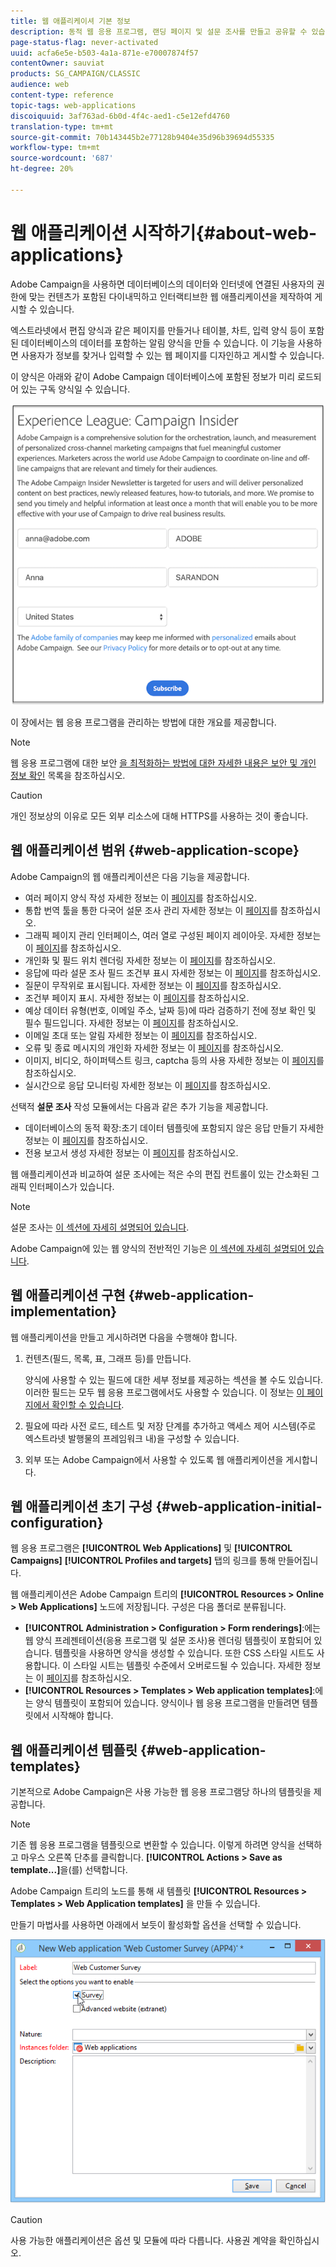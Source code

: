 ```yaml
---
title: 웹 애플리케이셔 기본 정보
description: 동적 웹 응용 프로그램, 랜딩 페이지 및 설문 조사를 만들고 공유할 수 있습니다.
page-status-flag: never-activated
uuid: acfa6e5e-b503-4a1a-871e-e70007874f57
contentOwner: sauviat
products: SG_CAMPAIGN/CLASSIC
audience: web
content-type: reference
topic-tags: web-applications
discoiquuid: 3af763ad-6b0d-4f4c-aed1-c5e12efd4760
translation-type: tm+mt
source-git-commit: 70b143445b2e77128b9404e35d96b39694d55335
workflow-type: tm+mt
source-wordcount: '687'
ht-degree: 20%

---
```



# 웹 애플리케이션 시작하기{#about-web-applications}

Adobe Campaign을 사용하면 데이터베이스의 데이터와 인터넷에 연결된 사용자의 권한에 맞는 컨텐츠가 포함된 다이내믹하고 인터랙티브한 웹 애플리케이션을 제작하여 게시할 수 있습니다.

엑스트라넷에서 편집 양식과 같은 페이지를 만들거나 테이블, 차트, 입력 양식 등이 포함된 데이터베이스의 데이터를 포함하는 알림 양식을 만들 수 있습니다. 이 기능을 사용하면 사용자가 정보를 찾거나 입력할 수 있는 웹 페이지를 디자인하고 게시할 수 있습니다.

이 양식은 아래와 같이 Adobe Campaign 데이터베이스에 포함된 정보가 미리 로드되어 있는 구독 양식일 수 있습니다.

![](assets/webapp_form_sample.png)

이 장에서는 웹 응용 프로그램을 관리하는 방법에 대한 개요를 제공합니다.

>[!NOTE]
>
>웹 응용 프로그램에 대한 보안 [을 최적화하는 방법에 대한 자세한 내용은 보안 및 개인 정보 확인](https://helpx.adobe.com/kr/campaign/kb/acc-security.html) 목록을 참조하십시오.

>[!CAUTION]
>
>개인 정보상의 이유로 모든 외부 리소스에 대해 HTTPS를 사용하는 것이 좋습니다.

## 웹 애플리케이션 범위 {#web-application-scope}

Adobe Campaign의 웹 애플리케이션은 다음 기능을 제공합니다.

* 여러 페이지 양식 작성 자세한 정보는 이 [페이지](../../web/using/about-web-forms.md)를 참조하십시오.
* 통합 번역 툴을 통한 다국어 설문 조사 관리 자세한 정보는 이 [페이지](../../web/using/translating-a-web-application.md)를 참조하십시오.
* 그래픽 페이지 관리 인터페이스, 여러 열로 구성된 페이지 레이아웃. 자세한 정보는 이 [페이지](../../web/using/designing-a-web-application.md)를 참조하십시오.
* 개인화 및 필드 위치 렌더링 자세한 정보는 이 [페이지](../../web/using/editing-content.md#adding-personalization-content)를 참조하십시오.
* 응답에 따라 설문 조사 필드 조건부 표시 자세한 정보는 이 [페이지](../../web/using/form-rendering.md#defining-fields-conditional-display)를 참조하십시오.
* 질문이 무작위로 표시됩니다. 자세한 정보는 이 [페이지](../../web/using/building-a-survey.md#adding-questions)를 참조하십시오.
* 조건부 페이지 표시. 자세한 정보는 이 [페이지](../../web/using/defining-web-forms-page-sequencing.md#conditional-page-display)를 참조하십시오.
* 예상 데이터 유형(번호, 이메일 주소, 날짜 등)에 따라 검증하기 전에 정보 확인 및 필수 필드입니다. 자세한 정보는 이 [페이지](../../web/using/form-rendering.md#defining-control-settings)를 참조하십시오.
* 이메일 초대 또는 알림 자세한 정보는 이 [페이지](../../web/using/publishing-a-web-form.md#delivering-a-form-via-email)를 참조하십시오.
* 오류 및 종료 메시지의 개인화 자세한 정보는 이 [페이지](../../web/using/defining-web-forms-properties.md#setting-up-an-error-page)를 참조하십시오.
* 이미지, 비디오, 하이퍼텍스트 링크, captcha 등의 사용 자세한 정보는 이 [페이지](../../web/using/editing-content.md)를 참조하십시오.
* 실시간으로 응답 모니터링 자세한 정보는 이 [페이지](../../web/using/publish--track-and-use-collected-data.md#response-tracking)를 참조하십시오.

선택적 **설문 조사** 작성 모듈에서는 다음과 같은 추가 기능을 제공합니다.

* 데이터베이스의 동적 확장:초기 데이터 템플릿에 포함되지 않은 응답 만들기 자세한 정보는 이 [페이지](../../web/using/managing-answers.md#storing-collected-answers)를 참조하십시오.
* 전용 보고서 생성 자세한 정보는 이 [페이지](../../web/using/publish--track-and-use-collected-data.md#reports-on-surveys)를 참조하십시오.

웹 애플리케이션과 비교하여 설문 조사에는 적은 수의 편집 컨트롤이 있는 간소화된 그래픽 인터페이스가 있습니다.

>[!NOTE]
>
>설문 조사는 [이 섹션에 자세히 설명되어 있습니다](../../web/using/about-surveys.md).
>
>Adobe Campaign에 있는 웹 양식의 전반적인 기능은 [이 섹션에 자세히 설명되어 있습니다](../../web/using/about-web-forms.md).

## 웹 애플리케이션 구현 {#web-application-implementation}

웹 애플리케이션을 만들고 게시하려면 다음을 수행해야 합니다.

1. 컨텐츠(필드, 목록, 표, 그래프 등)를 만듭니다.

   양식에 사용할 수 있는 필드에 대한 세부 정보를 제공하는 섹션을 볼 수도 있습니다.이러한 필드는 모두 웹 응용 프로그램에서도 사용할 수 있습니다. 이 정보는 [이 페이지에서 확인할 수 있습니다](../../web/using/adding-fields-to-a-web-form.md).

1. 필요에 따라 사전 로드, 테스트 및 저장 단계를 추가하고 액세스 제어 시스템(주로 엑스트라넷 발행물의 프레임워크 내)을 구성할 수 있습니다.
1. 외부 또는 Adobe Campaign에서 사용할 수 있도록 웹 애플리케이션을 게시합니다.

## 웹 애플리케이션 초기 구성 {#web-application-initial-configuration}

웹 응용 프로그램은 **[!UICONTROL Web Applications]** 및 **[!UICONTROL Campaigns]** **[!UICONTROL Profiles and targets]** 탭의 링크를 통해 만들어집니다.

웹 애플리케이션은 Adobe Campaign 트리의 **[!UICONTROL Resources > Online > Web Applications]** 노드에 저장됩니다. 구성은 다음 폴더로 분류됩니다.

* **[!UICONTROL Administration > Configuration > Form renderings]**:에는 웹 양식 프레젠테이션(응용 프로그램 및 설문 조사)용 렌더링 템플릿이 포함되어 있습니다. 템플릿을 사용하면 양식을 생성할 수 있습니다. 또한 CSS 스타일 시트도 사용합니다. 이 스타일 시트는 템플릿 수준에서 오버로드될 수 있습니다. 자세한 정보는 이 [페이지](../../web/using/form-rendering.md#selecting-the-form-rendering-template)를 참조하십시오.
* **[!UICONTROL Resources > Templates > Web application templates]**:에는 양식 템플릿이 포함되어 있습니다. 양식이나 웹 응용 프로그램을 만들려면 템플릿에서 시작해야 합니다.

## 웹 애플리케이션 템플릿 {#web-application-templates}

기본적으로 Adobe Campaign은 사용 가능한 웹 응용 프로그램당 하나의 템플릿을 제공합니다.

>[!NOTE]
>
>기존 웹 응용 프로그램을 템플릿으로 변환할 수 있습니다. 이렇게 하려면 양식을 선택하고 마우스 오른쪽 단추를 클릭합니다. **[!UICONTROL Actions > Save as template...]**&#x200B;을(를) 선택합니다.

Adobe Campaign 트리의 노드를 통해 새 템플릿 **[!UICONTROL Resources > Templates > Web Application templates]** 을 만들 수 있습니다.

만들기 마법사를 사용하면 아래에서 보듯이 활성화할 옵션을 선택할 수 있습니다.

![](assets/webapp_create_template.png)

>[!CAUTION]
>
>사용 가능한 애플리케이션은 옵션 및 모듈에 따라 다릅니다. 사용권 계약을 확인하십시오.

